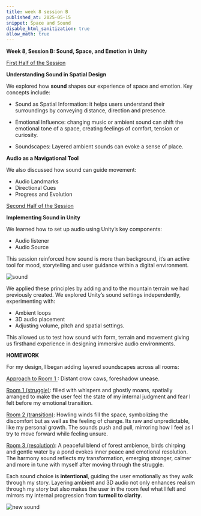 ```yaml
---
title: week 8 session B
published_at: 2025-05-15
snippet: Space and Sound
disable_html_sanitization: true
allow_math: true
---
```

**Week 8, Session B: Sound, Space, and Emotion in Unity**

<ins> First Half of the Session</ins>

**Understanding Sound in Spatial Design**

We explored how **sound** shapes our experience of space and emotion.
Key concepts include:

- Sound as Spatial Information: it helps users understand their surroundings by conveying distance, direction and presence.

- Emotional Influence: changing music or ambient sound can shift the emotional tone of a space, creating feelings of comfort, tension or curiosity.

- Soundscapes: Layered ambient sounds can evoke a sense of place.

**Audio as a Navigational Tool**

We also discussed how sound can guide movement:

- Audio Landmarks
- Directional Cues
- Progress and Evolution

<ins> Second Half of the Session </ins>

**Implementing Sound in Unity**

We learned how to set up audio using Unity’s key components:

- Audio listener
- Audio Source

This session reinforced how sound is more than background, it’s an active tool for mood, storytelling and user guidance within a digital environment.

![sound](subfolder/pic22.png)

We applied these principles by adding and to the mountain terrain we had previously created. We explored Unity’s sound settings independently, experimenting with:

- Ambient loops
- 3D audio placement
- Adjusting volume, pitch and spatial settings.

This allowed us to test how sound with form, terrain and movement giving us firsthand experience in designing immersive audio environments.

**HOMEWORK**

For my design, I began adding layered soundscapes across all rooms:

<ins> Approach to Room 1 </ins>: Distant crow caws, foreshadow unease.

<ins> Room 1 (struggle)</ins>: filled with whispers and ghostly moans, spatially arranged to make the user feel the state of my internal judgment and fear I felt before my emotional transition.

<ins> Room 2 (transition)</ins>: Howling winds fill the space, symbolizing the discomfort but as well as the feeling of change. Its raw and unpredictable, like my personal growth. The sounds push and pull, mirroring how I feel as I try to move forward while feeling unsure.

<ins> Room 3 (resolution)</ins>: A peaceful blend of forest ambience, birds chirping and gentle water by a pond evokes inner peace and emotional resolution. The harmony sound reflects my transformation, emerging stronger, calmer and more in tune with myself after moving through the struggle.

Each sound choice is **intentional**, guiding the user emotionally as they walk through my story. Layering ambient and 3D audio not only enhances realism through my story but also makes the user in the room feel what I felt and mirrors my internal progression from **turmoil to clarity**.

![new sound](subfolder/pic23.png)